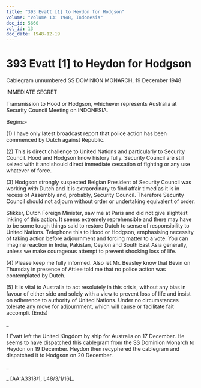 ```yaml
---
title: "393 Evatt [1] to Heydon for Hodgson"
volume: "Volume 13: 1948, Indonesia"
doc_id: 5660
vol_id: 13
doc_date: 1948-12-19
---
```


# 393 Evatt [1] to Heydon for Hodgson

Cablegram unnumbered SS DOMINION MONARCH, 19 December 1948

IMMEDIATE SECRET

Transmission to Hood or Hodgson, whichever represents Australia at Security Council Meeting on INDONESIA.

Begins:-

(1) I have only latest broadcast report that police action has been commenced by Dutch against Republic.

(2) This is direct challenge to United Nations and particularly to Security Council. Hood and Hodgson know history fully. Security Council are still seized with it and should direct immediate cessation of fighting or any use whatever of force.

(3) Hodgson strongly suspected Belgian President of Security Council was working with Dutch and it is extraordinary to find affair timed as it is in recess of Assembly and, probably, Security Council. Therefore Security Council should not adjourn without order or undertaking equivalent of order.

Stikker, Dutch Foreign Minister, saw me at Paris and did not give slightest inkling of this action. It seems extremely reprehensible and there may have to be some tough things said to restore Dutch to sense of responsibility to United Nations. Telephone this to Hood or Hodgson, emphasising necessity of taking action before adjournment and forcing matter to a vote. You can imagine reaction in India, Pakistan, Ceylon and South East Asia generally, unless we make courageous attempt to prevent shocking loss of life.

(4) Please keep me fully informed. Also let Mr. Beasley know that Bevin on Thursday in presence of Attlee told me that no police action was contemplated by Dutch.

(5) It is vital to Australia to act resolutely in this crisis, without any bias in favour of either side and solely with a view to prevent loss of life and insist on adherence to authority of United Nations. Under no circumstances tolerate any move for adjournment, which will cause or facilitate fait accompli. (Ends)

_

1 Evatt left the United Kingdom by ship for Australia on 17 December. He seems to have dispatched this cablegram from the SS Dominion Monarch to Heydon on 19 December. Heydon then recyphered the cablegram and dispatched it to Hodgson on 20 December.

_

_ [AA:A3318/1, L48/3/1/16]_
